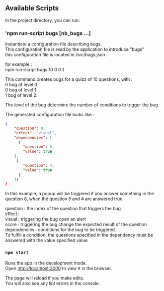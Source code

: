
## Available Scripts

In the project directory, you can run:

### 'npm run-script bugs [nb_bugs ...]
Instantiate a configuration file describing bugs.  
This configuration file is read by the application to introduce "bugs"  
this configuration file is located in /src/bugs.json  

for example :   
    npm run-script bugs 10 0 0 1 
    
This command creates bugs for a quizz of 10 questions, with :  
0 bug of level 0   
0 bug of level 1   
1 bug of level 2.  

The level of the bug determine the number of conditions to trigger the bug.  

The generated configuration file looks like :  


```json
{  
    "question": 8,  
    "effect": "visual",  
    "dependencies": [  
      {  
        "question": 5,  
        "value": true  
    },  
     {  
        "question": 4,  
        "value": true  
      }  
    ]}  
}
```

In this example, a popup will be triggered if you answer something in the question 8, when the question 5 and 4 are answered true  

question : the index of the question that triggers the bug  
effect :   
    visual : triggering the bug open an alert  
    score : triggering the bug change the expected result of the question  
dependencies : conditions for the bug to be triggered.   
    To fulfill a condition, the questions specified in the dependency must be answered with the value specified value  

### `npm start`

Runs the app in the development mode.<br>
Open [http://localhost:3000](http://localhost:3000) to view it in the browser.

The page will reload if you make edits.<br>
You will also see any lint errors in the console.

